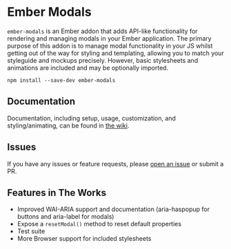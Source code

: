 # Ember Modals

`ember-modals` is an Ember addon that adds API-like functionality for rendering and managing modals in your Ember application. The primary purpose of this addon is to manage modal functionality in your JS whilst getting out of the way for styling and templating, allowing you to match your styleguide and mockups precisely. However, basic stylesheets and animations are included and may be optionally imported.

```
npm install --save-dev ember-modals
```

## Documentation

Documentation, including setup, usage, customization, and styling/animating, can be found in [the wiki](https://github.com/sir-dunxalot/ember-modals/wiki).


## Issues

If you have any issues or feature requests, please [open an issue](https://github.com/sir-dunxalot/ember-modals/issues/new) or submit a PR.


## Features in The Works

- Improved WAI-ARIA support and documentation (aria-haspopup for buttons and aria-label for modals)
- Expose a `resetModal()` method to reset default properties
- Test suite
- More Browser support for included stylesheets
